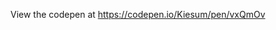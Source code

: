 View the codepen at <a href='https://codepen.io/Kiesum/pen/vxQmOv'>https://codepen.io/Kiesum/pen/vxQmOv</a>